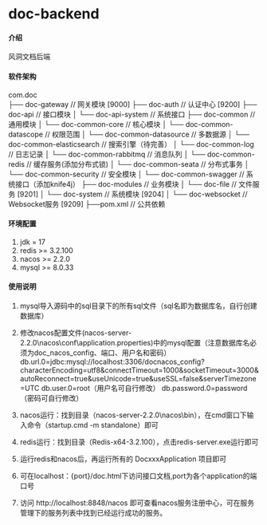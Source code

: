 # doc-backend

#### 介绍
风洞文档后端

#### 软件架构
com.doc    
├── doc-gateway         // 网关模块 [9000]
├── doc-auth            // 认证中心 [9200]
├── doc-api             // 接口模块
│       └── doc-api-system                          // 系统接口
├── doc-common          // 通用模块
│       └── doc-common-core                         // 核心模块
│       └── doc-common-datascope                    // 权限范围
│       └── doc-common-datasource                   // 多数据源
│       └── doc-common-elasticsearch                // 搜索引擎（待完善）
│       └── doc-common-log                          // 日志记录
│       └── doc-common-rabbitmq                     // 消息队列
│       └── doc-common-redis                        // 缓存服务(添加分布式锁)
│       └── doc-common-seata                        // 分布式事务
│       └── doc-common-security                     // 安全模块
│       └── doc-common-swagger                      // 系统接口（添加knife4j）
├── doc-modules         // 业务模块
│       └── doc-file                                // 文件服务 [9201]
│       └── doc-system                              // 系统模块 [9204]
│       └── doc-websocket                           // Websocket服务 [9209]
├──pom.xml                // 公共依赖



#### 环境配置

1.  jdk = 17
2.  redis >= 3.2.100
3.  nacos >= 2.2.0
4.  mysql >= 8.0.33

#### 使用说明

1.  mysql导入源码中的sql目录下的所有sql文件（sql名即为数据库名，自行创建数据库）

2.  修改nacos配置文件(nacos-server-2.2.0\nacos\conf\application.properties)中的mysql配置（注意数据库名必须为doc_nacos_config、端口、用户名和密码）
    db.url.0=jdbc:mysql://localhost:3306/docnacos_config?characterEncoding=utf8&connectTimeout=1000&socketTimeout=3000&autoReconnect=true&useUnicode=true&useSSL=false&serverTimezone=UTC
    db.user.0=root（用户名可自行修改）
    db.password.0=password（密码可自行修改）
3.  nacos运行：找到目录（nacos-server-2.2.0\nacos\bin），在cmd窗口下输入命令（startup.cmd -m standalone）即可
4.  redis运行：找到目录（Redis-x64-3.2.100），点击redis-server.exe运行即可
5.  运行redis和nacos后，再运行所有的 DocxxxApplication 项目即可
6.  可在localhost：{port}/doc.html下访问接口文档,port为各个application的端口号
7.  访问 http://localhost:8848/nacos 即可查看nacos服务注册中心，可在服务管理下的服务列表中找到已经运行成功的服务。
